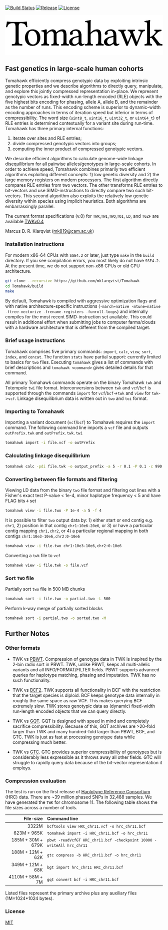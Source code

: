 [![Build Status](https://travis-ci.org/mklarqvist/Tomahawk.svg?branch=master)](https://travis-ci.org/mklarqvist/Tomahawk)
[![Release](https://img.shields.io/badge/Release-beta_0.3-blue.svg)](https://github.com/mklarqvist/Tomahawk/releases)
[![License](https://img.shields.io/badge/License-MIT-blue.svg)](LICENSE)

![screenshot](tomahawk.png)
## Fast genetics in large-scale human cohorts
Tomahawk efficiently compress genotypic data by exploiting intrinsic genetic properties and we describe algorithms to directly query, manipulate, and explore this jointly compressed representation in-place. We represent genotypic vectors as fixed-width run-length encoded (RLE) objects with the five highest bits encoding for phasing, allele A, allele B, and the remainder as the number of runs. This encoding scheme is superior to dynamic-width encoding approaches in terms of iteration speed but inferior in terms of compressibility. The word size (`uint8_t`, `uint16_t`, `uint32_t`, or `uint64_t`) of RLE entries is determined contextually for a variant site during run-time. Tomahawk has three
primary internal functions: 

1) iterate over sites and RLE entries; 
2) divide compressed genotypic vectors into groups;
3) computing the inner product of compressed genotypic vectors.

We describe efficient algorithms to calculate genome-wide linkage disequilibrium for all pairwise alleles/genotypes in large-scale cohorts. In order to achieve speed, Tomahawk combines primarily two efficient algorithms exploiting different concepts: 1) low genetic diversity and 2) the large memory registers on modern processors. The first algorithm directly compares RLE entries from two vectors. The other transforms RLE entries to bit-vectors and use SIMD-instructions to directly compare two such bit-vectors. This second algorithm also exploits the relatively low genetic diversity within species using implicit heuristics. Both algorithms are embarrassingly parallel.

The current format specifications (v.0) for `TWK`,`TWI`,`TWO`,`TOI`, `LD`, and `TGZF`
are available [TWKv0.4](spec/TWKv0.pdf)

Marcus D. R. Klarqvist (<mk819@cam.ac.uk>)

### Installation instructions
For modern x86-64 CPUs with `SSE4.2` or later, just type `make` in the `build`
directory. If you see compilation errors, you most likely do not have `SSE4.2`.
At the present time, we do not support non-x86 CPUs or old CPU architecture.
```bash
git clone --recursive https://github.com/mklarqvist/Tomahawk
cd Tomahawk/build
make
```
By default, Tomahawk is compiled with aggressive optimization flags and
with native architecture-specific instructions
(`-march=native -mtune=native -ftree-vectorize -frename-registers -funroll-loops`)
and internally compiles for the most recent SIMD-instruction set available.
This could result in additional effort when submitting jobs to
computer farms/clouds with a hardware architecture that is different from the
compiled target.

### Brief usage instructions
Tomahawk comprises five primary commands: `import`, `calc`, `view`, `sort`, `index`, and `concat`.
The function `stats` have partial support: currently limited to basics for `two` files.
Executing `tomahawk` gives a list of commands with brief descriptions and `tomahawk <command>`
gives detailed details for that command.

All primary Tomahawk commands operate on the binary Tomahawk `twk` and Totempole `twi` file
format. Interconversions between `twk` and `vcf`/`bcf` is supported through the
commands `import` for `vcf`/`bcf`->`twk` and `view` for `twk`->`vcf`. Linkage
disequilibrium data is written out in `two` and `toi` format.

### Importing to Tomahawk
Importing a variant document (`vcf`/`bcf`) to Tomahawk requires the `import` command.
The following command line imports a `vcf` file and outputs `outPrefix.twk` and
`outPrefix.twk.twi`
```bash
tomahawk import -i file.vcf -o outPrefix
```

### Calculating linkage disequilibrium
```bash
tomahawk calc -pdi file.twk -o output_prefix -a 5 -r 0.1 -P 0.1 -c 990 -C 1 -t 28
```

### Converting between file formats and filtering
Viewing LD data from the binary `two` file format and filtering out lines with a
Fisher's exact test P-value < 1e-4, minor haplotype frequency < 5 and have
FLAG bits `4` set
```bash
tomahawk view -i file.two -P 1e-4 -a 5 -f 4
 ```

It is possible to filter `two` output data by: 1) either start or end contig e.g.
`chr1`, 2) position in that contig `chr1:10e6-20e6`, or 3) or have a particular
contig mapping `chr1,chr2`, or 4) a particular regional mapping in both contigs
`chr1:10e3-10e6,chr2:0-10e6`
```bash
tomahawk view -i file.two chr1:10e3-10e6,chr2:0-10e6
 ```

Converting a `twk` file to `vcf`
 ```bash
tomahawk view -i file.twk -o file.vcf
```

### Sort `TWO` file
Partially sort `two` file in 500 MB chunks
```bash
tomahawk sort -i file.two -o partial.two -L 500
```

Perform k-way merge of partially sorted blocks
```bash
tomahawk sort -i partial.two -o sorted.two -M
```

## <a name="notes"></a>Further Notes
### <a name="others"></a>Other formats

* TWK vs [PBWT][pbwt]. Compression of genotype data in TWK is inspired by the
  2-bin radix sort in PBWT. TWK, unlike PBWT, keeps all multi-allelic variants
  and all INFO/FORMAT/FILTER fields. PBWT supports advanced queries for 
  haplotype matching, phasing and imputation. TWK has no such functionality.

* TWK vs [BCF2][vcf]. TWK supports all functionality in BCF with the restriction
  that the target species is diploid. BCF keeps genotype data internally in roughly
  the same space as raw VCF. This makes querying BCF extremely slow. TWK stores
  genotypic data as (dynamic) fixed-width run-length encoded objects that we can
  query directly. 

* TWK vs [GQT][gqt]. GQT is designed with speed in mind and completely sacrifice
  compressibility. Because of this, GQT archives are >20-fold larger than TWK and
  many hundred-fold larger than PBWT, BGF, and GTC. TWK is just as fast at processing
  genotype data while compressing much better.

* TWK vs [GTC][gtc]. GTC provides superior compressibility of genotypes but is considerably
  less expressible as it throws away all other fields. GTC will struggle to rapidly 
  query data because of the bit-vector representation it employs.
  
### <a name="comp"></a>Compression evaluation
The test is run on the first release of [Haplotype Reference Consortium][hrc]
(HRC) data. There are ~39 million phased SNPs in 32,488 samples. We have
generated the `TWK` for chromosome 11. The following table shows the file sizes
across a number of tools.

|File-size           |Command line|
|-------------------:|:------------|
|3322M               |`bcftools view HRC_chr11.vcf -o hrc_chr11.bcf`|
|623M + 965K         |`tomahawk import -i HRC_chr11.bcf -o hrc_chr11`|
|185M + 30M + 679K   |`pbwt -readVcfGT HRC_chr11.bcf -checkpoint 10000 -writeAll hrc_chr11`|
|188M + 12M + 62K    |`gtc compress -b HRC_chr11.bcf -o hrc_chr11`|
|349M + 12M + 68K    |`bgt import hrc_chr11 HRC_chr11.bcf`|
|4110M + 58M + 7M    |`gqt convert bcf -i HRC_chr11.bcf`|

Listed files represent the primary archive plus any auxiliary files (1M=1024\*1024 bytes).

[hrc]: http://www.haplotype-reference-consortium.org
[gqt]: https://github.com/ryanlayer/gqt
[pbwt]: https://github.com/richarddurbin/pbwt
[gtc]: https://github.com/refresh-bio/GTC
[vcf]: https://samtools.github.io/hts-specs/

### License
[MIT](LICENSE)
